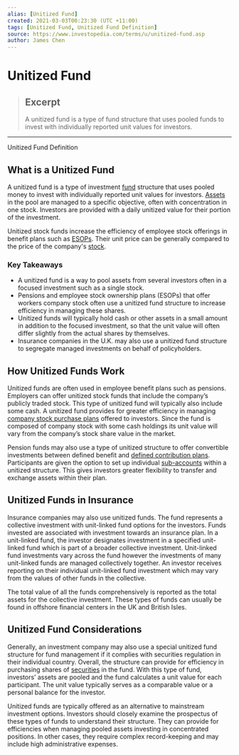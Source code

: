 ```yaml
---
alias: [Unitized Fund]
created: 2021-03-03T00:23:30 (UTC +11:00)
tags: [Unitized Fund, Unitized Fund Definition]
source: https://www.investopedia.com/terms/u/unitized-fund.asp
author: James Chen
---
```


# Unitized Fund

> ## Excerpt
> A unitized fund is a type of fund structure that uses pooled funds to invest with individually reported unit values for investors.

---

Unitized Fund Definition
## What is a Unitized Fund

A unitized fund is a type of investment [fund](https://www.investopedia.com/terms/f/fund.asp) structure that uses pooled money to invest with individually reported unit values for investors. [Assets](https://www.investopedia.com/terms/a/asset.asp) in the pool are managed to a specific objective, often with concentration in one stock. Investors are provided with a daily unitized value for their portion of the investment.

Unitized stock funds increase the efficiency of employee stock offerings in benefit plans such as [ESOPs](https://www.investopedia.com/terms/e/esop.asp). Their unit price can be generally compared to the price of the company's [stock](https://www.investopedia.com/terms/s/stock.asp). 

### Key Takeaways

-   A unitized fund is a way to pool assets from several investors often in a focused investment such as a single stock.
-   Pensions and employee stock ownership plans (ESOPs) that offer workers company stock often use a unitized fund structure to increase efficiency in managing these shares.
-   Unitized funds will typically hold cash or other assets in a small amount in addition to the focused investment, so that the unit value will often differ slightly from the actual shares by themselves.
-   Insurance companies in the U.K. may also use a unitized fund structure to segregate managed investments on behalf of policyholders.

## How Unitized Funds Work

Unitized funds are often used in employee benefit plans such as pensions. Employers can offer unitized stock funds that include the company’s publicly traded stock. This type of unitized fund will typically also include some cash. A unitized fund provides for greater efficiency in managing [company stock purchase plans](https://www.investopedia.com/terms/e/espp.asp) offered to investors. Since the fund is composed of company stock with some cash holdings its unit value will vary from the company’s stock share value in the market.

Pension funds may also use a type of unitized structure to offer convertible investments between defined benefit and [defined contribution plans](https://www.investopedia.com/terms/d/definedcontributionplan.asp). Participants are given the option to set up individual [sub-accounts](https://www.investopedia.com/terms/s/sub-account.asp) within a unitized structure. This gives investors greater flexibility to transfer and exchange assets within their plan.

## Unitized Funds in Insurance

Insurance companies may also use unitized funds. The fund represents a collective investment with unit-linked fund options for the investors. Funds invested are associated with investment towards an insurance plan. In a unit-linked fund, the investor designates investment in a specified unit-linked fund which is part of a broader collective investment. Unit-linked fund investments vary across the fund however the investments of many unit-linked funds are managed collectively together. An investor receives reporting on their individual unit-linked fund investment which may vary from the values of other funds in the collective.

The total value of all the funds comprehensively is reported as the total assets for the collective investment. These types of funds can usually be found in offshore financial centers in the UK and British Isles.

## Unitized Fund Considerations

Generally, an investment company may also use a special unitized fund structure for fund management if it complies with securities regulation in their individual country. Overall, the structure can provide for efficiency in purchasing shares of [securities](https://www.investopedia.com/terms/s/security.asp) in the fund. With this type of fund, investors’ assets are pooled and the fund calculates a unit value for each participant. The unit value typically serves as a comparable value or a personal balance for the investor.

Unitized funds are typically offered as an alternative to mainstream investment options. Investors should closely examine the prospectus of these types of funds to understand their structure. They can provide for efficiencies when managing pooled assets investing in concentrated positions. In other cases, they require complex record-keeping and may include high administrative expenses.
